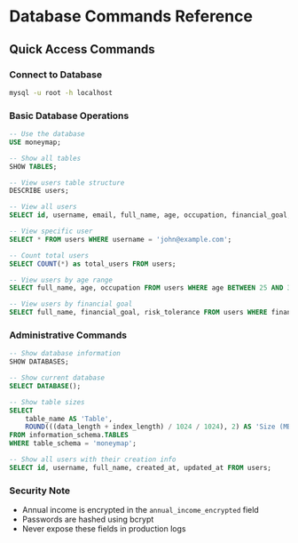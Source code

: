 # Database Commands Reference

## Quick Access Commands

### Connect to Database
```bash
mysql -u root -h localhost
```

### Basic Database Operations
```sql
-- Use the database
USE moneymap;

-- Show all tables
SHOW TABLES;

-- View users table structure
DESCRIBE users;

-- View all users
SELECT id, username, email, full_name, age, occupation, financial_goal, risk_tolerance FROM users;

-- View specific user
SELECT * FROM users WHERE username = 'john@example.com';

-- Count total users
SELECT COUNT(*) as total_users FROM users;

-- View users by age range
SELECT full_name, age, occupation FROM users WHERE age BETWEEN 25 AND 35;

-- View users by financial goal
SELECT full_name, financial_goal, risk_tolerance FROM users WHERE financial_goal = 'retirement';
```

### Administrative Commands
```sql
-- Show database information
SHOW DATABASES;

-- Show current database
SELECT DATABASE();

-- Show table sizes
SELECT 
    table_name AS 'Table',
    ROUND(((data_length + index_length) / 1024 / 1024), 2) AS 'Size (MB)'
FROM information_schema.TABLES 
WHERE table_schema = 'moneymap';

-- Show all users with their creation info
SELECT id, username, full_name, created_at, updated_at FROM users;
```

### Security Note
- Annual income is encrypted in the `annual_income_encrypted` field
- Passwords are hashed using bcrypt
- Never expose these fields in production logs
